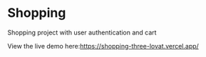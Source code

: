 # Shopping
Shopping project with user authentication and cart


View the live demo here:https://shopping-three-lovat.vercel.app/
